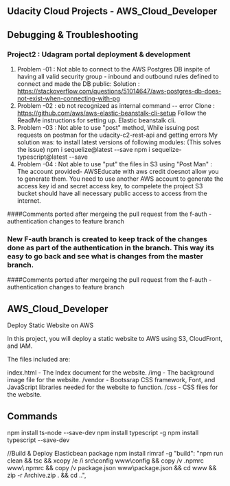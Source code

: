 
## Udacity Cloud Projects - AWS_Cloud_Developer
## Debugging & Troubleshooting
### Project2 : Udagram portal deployment & development
1. Problem -01 : Not able to connect to the AWS Postgres DB inspite of having all valid security group - inbound and outbound rules defined to connect and made the DB public: 
Solution : https://stackoverflow.com/questions/51014647/aws-postgres-db-does-not-exist-when-connecting-with-pg
2. Problem -02 : eb not recognized as internal command -- error
   Clone : https://github.com/aws/aws-elastic-beanstalk-cli-setup
   Follow the ReadMe instructions for setting up. Elastic beanstalk cli.
3. Problem -03 : Not able to use "post" method, While issuing post requests on postman for the udacity-c2-rest-api and getting errors
   My solution was: to install latest versions of following modules: (This solves the issue)
   npm i sequelize@latest --save
   npm i sequelize-typescript@latest --save
4. Problem -04 : Not able to use "put" the files in S3 using "Post Man" :
   The account provided- AWSEducate with aws credit doesnot allow you to generate them.
   You need to use another AWS account to generate the access key id and secret access key, to compelete the project
   S3 bucket should have all necessary public access to access from the internet.
   


####Comments ported after mergeing the pull request from the f-auth - authentication changes to feature branch
### New F-auth branch is created to keep track of the changes done as part of the authentication in the branch. This way its easy to go back and see what is changes from the master branch. 
####Comments ported after mergeing the pull request from the f-auth - authentication changes to feature branch

## AWS_Cloud_Developer
Deploy Static Website on AWS

In this project, you will deploy a static website to AWS using S3, CloudFront, and IAM.

The files included are: 

index.html - The Index document for the website.
/img - The background image file for the website.
/vendor - Bootssrap CSS framework, Font, and JavaScript libraries needed for the website to function.
/css - CSS files for the website.

## Commands
npm install ts-node --save-dev
npm install typescript -g 
npm install typescript --save-dev

//Build & Deploy Elasticbean package
npm install rimraf -g
  "build": "npm run clean && tsc && xcopy /e /i src\\config www\\config && copy /v .npmrc www\\.npmrc && copy /v package.json www\\package.json && cd www && zip -r Archive.zip . && cd ..",
  

 



